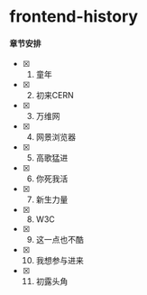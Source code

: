 # frontend-history

#### 章节安排

- [x] 1. 童年
- [x] 2. 初来CERN
- [x] 3. 万维网
- [x] 4. 网景浏览器
- [x] 5. 高歌猛进
- [x] 6. 你死我活
- [x] 7. 新生力量
- [x] 8. W3C
- [x] 9. 这一点也不酷
- [x] 10. 我想参与进来
- [x] 11. 初露头角
